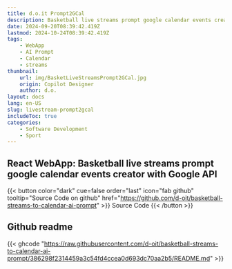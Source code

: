 ```yaml
---
title: d.o.it Prompt2GCal
description: Basketball live streams prompt google calendar events creator with Gemini
date: 2024-09-20T08:39:42.419Z
lastmod: 2024-10-24T08:39:42.419Z
tags:
    - WebApp
    - AI Prompt
    - Calendar
    - streams
thumbnail:
    url: img/BasketLiveStreamsPrompt2GCal.jpg
    origin: Copilot Designer
    author: d.o.
layout: docs
lang: en-US
slug: livestream-prompt2gcal
includeToc: true
categories:
    - Software Development
    - Sport
---
```


## React WebApp: Basketball live streams prompt google calendar events creator with Google API

{{< button color="dark" cue=false order="last" icon="fab github" tooltip="Source Code on github" href="https://github.com/d-oit/basketball-streams-to-calendar-ai-prompt" >}}
    Source Code
{{< /button >}}

## Github readme

{{< ghcode "https://raw.githubusercontent.com/d-oit/basketball-streams-to-calendar-ai-prompt/386298f2314459a3c54fd4ccea0d693dc70aa2b5/README.md" >}}
